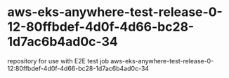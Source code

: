 # aws-eks-anywhere-test-release-0-12-80ffbdef-4d0f-4d66-bc28-1d7ac6b4ad0c-34
repository for use with E2E test job aws-eks-anywhere-test-release-0-12:80ffbdef-4d0f-4d66-bc28-1d7ac6b4ad0c-34
